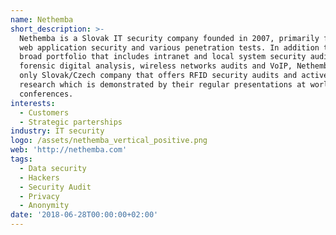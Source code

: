 ```yaml
---
name: Nethemba
short_description: >-
  Nethemba is a Slovak IT security company founded in 2007, primarily focused on
  web application security and various penetration tests. In addition to the
  broad portfolio that includes intranet and local system security audits,
  forensic digital analysis, wireless networks audits and VoIP, Nethemba is the
  only Slovak/Czech company that offers RFID security audits and active security
  research which is demonstrated by their regular presentations at worldwide
  conferences.
interests:
  - Customers
  - Strategic parterships
industry: IT security
logo: /assets/nethemba_vertical_positive.png
web: 'http://nethemba.com'
tags:
  - Data security
  - Hackers
  - Security Audit
  - Privacy
  - Anonymity
date: '2018-06-28T00:00:00+02:00'
---
```


